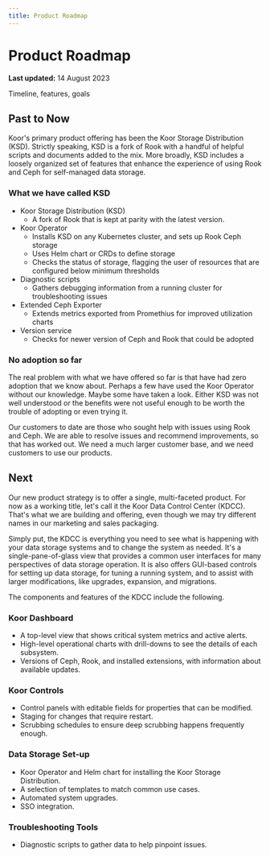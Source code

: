 ```yaml
---
title: Product Roadmap
---
```


# Product Roadmap


**Last updated:** 14 August 2023

Timeline, features, goals

## Past to Now

Koor's primary product offering has been the Koor Storage Distribution (KSD). Strictly speaking, KSD is a fork of Rook with a handful of helpful scripts and documents added to the mix. More broadly, KSD includes a loosely organized set of features that enhance the experience of using Rook and Ceph for self-managed data storage. 

### What we have called KSD

* Koor Storage Distribution (KSD)
  * A fork of Rook that is kept at parity with the latest version.
* Koor Operator
  * Installs KSD on any Kubernetes cluster, and sets up Rook Ceph storage
  * Uses Helm chart or CRDs to define storage
  * Checks the status of storage, flagging the user of resources that are configured below minimum thresholds
* Diagnostic scripts
  * Gathers debugging information from a running cluster for troubleshooting issues
* Extended Ceph Exporter
  * Extends metrics exported from Promethius for improved utilization charts
* Version service
  * Checks for newer version of Ceph and Rook that could be adopted

### No adoption so far

The real problem with what we have offered so far is that have had zero adoption that we know about. Perhaps a few have used the Koor Operator without our knowledge. Maybe some have taken a look. Either KSD was not well understood or the benefits were not useful enough to be worth the trouble of adopting or even trying it.

Our customers to date are those who sought help with issues using Rook and Ceph. We are able to resolve issues and recommend improvements, so that has worked out. We need a much larger customer base, and we need customers to use our products.


## Next

Our new product strategy is to offer a single, multi-faceted product. For now as a working title, let's call it the Koor Data Control Center (KDCC). That's what we are building and offering, even though we may try different names in our marketing and sales packaging.

Simply put, the KDCC is everything you need to see what is happening with your data storage systems and to change the system as needed. It's a single-pane-of-glass view that provides a common user interfaces for many perspectives of data storage operation. It is also offers GUI-based controls for setting up data storage, for tuning a running system, and to assist with larger modifications, like upgrades, expansion, and migrations.

The components and features of the KDCC include the following.

### Koor Dashboard

* A top-level view that shows critical system metrics and active alerts.
* High-level operational charts with drill-downs to see the details of each subsystem.
* Versions of Ceph, Rook, and installed extensions, with information about available updates.

### Koor Controls

* Control panels with editable fields for properties that can be modified.
* Staging for changes that require restart.
* Scrubbing schedules to ensure deep scrubbing happens frequently enough.

### Data Storage Set-up

* Koor Operator and Helm chart for installing the Koor Storage Distribution.
* A selection of templates to match common use cases.
* Automated system upgrades.
* SSO integration.

### Troubleshooting Tools

* Diagnostic scripts to gather data to help pinpoint issues.
